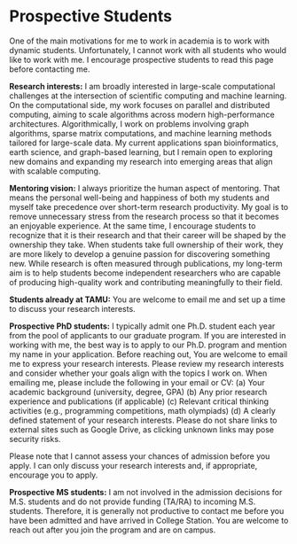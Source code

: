 Prospective Students
======
One of the main motivations for me to work in academia is to work with dynamic students. 
Unfortunately, I cannot work with all students who would like to work with me. 
I encourage prospective students to read this page before contacting me.

**Research interests:** I am broadly interested in large-scale computational challenges at the intersection of scientific computing and machine learning.
On the computational side, my work focuses on parallel and distributed computing, 
aiming to scale algorithms across modern high-performance architectures.
Algorithmically, I work on problems involving graph algorithms, sparse matrix computations, and machine learning methods tailored for large-scale data.
My current applications span bioinformatics, earth science, and graph-based learning, 
but I remain open to exploring new domains and expanding my research into emerging areas that align with scalable computing.

**Mentoring vision:** I always prioritize the human aspect of mentoring. 
That means the personal well-being and happiness of both my students and myself take precedence over short-term research productivity.
My goal is to remove unnecessary stress from the research process so that it becomes an enjoyable experience. 
At the same time, I encourage students to recognize that it is their research and that their career will be shaped by the ownership they take.
When students take full ownership of their work, they are more likely to develop a genuine passion for discovering something new.
While research is often measured through publications, 
my long-term aim is to help students become independent researchers who are capable of producing high-quality work and contributing meaningfully to their field.

**Students already at TAMU:** You are welcome to email me and set up a time to discuss your research interests.

**Prospective PhD students:** I typically admit one Ph.D. student each year from the pool of applicants to our graduate program.
If you are interested in working with me, the best way is to apply to our Ph.D. program and mention my name in your application. Before reaching out, 
You are welcome to email me to express your research interests. 
Please review my research interests and consider whether your goals align with the topics I work on.
When emailing me, please include the following in your email or CV:
(a) Your academic background (university, degree, GPA)
(b) Any prior research experience and publications (if applicable)
(c) Relevant critical thinking activities (e.g., programming competitions, math olympiads)
(d) A clearly defined statement of your research interests. 
Please do not share links to external sites such as Google Drive, as clicking unknown links may pose security risks.

Please note that I cannot assess your chances of admission before you apply. 
I can only discuss your research interests and, if appropriate, encourage you to apply.



**Prospective MS students:** I am not involved in the admission decisions for M.S. students 
and do not provide funding (TA/RA) to incoming M.S. students.
Therefore, it is generally not productive to contact me before you have been admitted 
and have arrived in College Station.
You are welcome to reach out after you join the program and are on campus.
